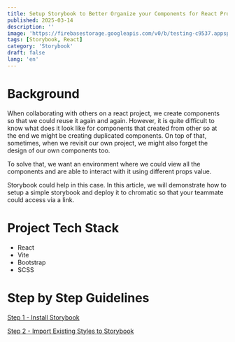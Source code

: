 ```yaml
---
title: Setup Storybook to Better Organize your Components for React Project
published: 2025-03-14
description: ''
image: 'https://firebasestorage.googleapis.com/v0/b/testing-c9537.appspot.com/o/storybook%2Fstorybook-logo.jpeg?alt=media&token=19bcacd6-87c1-4e4f-9289-656261d3b61f'
tags: [Storybook, React]
category: 'Storybook'
draft: false 
lang: 'en'
---
```


# Background

When collaborating with others on a react project, we create components so that we could reuse it again and again. However, it is quite difficult to know what does it look like for components that created from other so at the end we might be creating duplicated components. On top of that, sometimes, when we revisit our own project, we might also forget the design of our own components too. 

To solve that, we want an environment where we could view all the components and are able to interact with it using different props value. 

Storybook could help in this case. In this article, we will demonstrate how to setup a simple storybook and deploy it to chromatic so that your teammate could access via a link.

# Project Tech Stack

- React
- Vite
- Bootstrap
- SCSS

# Step by Step Guidelines
<a href="/blog/posts/setup-storybook-for-react-project-step1/"> Step 1 - Install Storybook </a>

<a href="/blog/posts/setup-storybook-for-react-project-step2/"> Step 2 - Import Existing Styles to Storybook</a>
